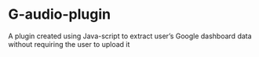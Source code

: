 # G-audio-plugin
A plugin created using Java-script to extract user’s Google dashboard data without requiring the user to upload it
